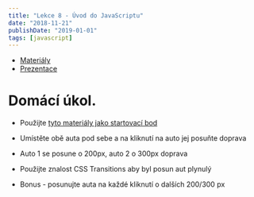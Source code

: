 ```yaml
---
title: "Lekce 8 - Úvod do JavaScriptu"
date: "2018-11-21"
publishDate: "2019-01-01"
tags: [javascript]
---
```


- [Materiály](/materialy/lekce8/js.html)
- [Prezentace](/prezentace/prezentace8.html)

# Domácí úkol.

* Použijte [tyto materiály jako startovací bod](/materialy/lekce8/lekce8_du.zip)
* Umístěte obě auta pod sebe a na kliknutí na auto jej posuňte doprava
* Auto 1 se posune o 200px, auto 2 o 300px doprava
* Použijte znalost CSS Transitions aby byl posun aut plynulý

* Bonus - posunujte auta na každé kliknutí o dalších 200/300 px